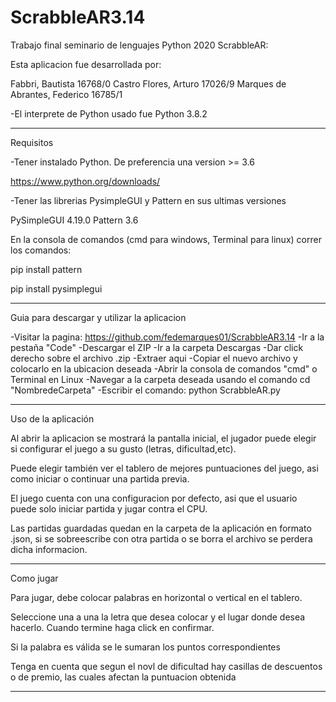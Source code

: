 # ScrabbleAR3.14
Trabajo final seminario de lenguajes Python 2020
ScrabbleAR:

Esta aplicacion fue desarrollada por: 

Fabbri, Bautista 16768/0
Castro Flores, Arturo 17026/9
Marques de Abrantes, Federico 16785/1

-El interprete de Python usado fue Python 3.8.2

------------------------------------------------------------------------------------------------------------------------------------------------

Requisitos

-Tener instalado Python. De preferencia una version >= 3.6

https://www.python.org/downloads/

-Tener las librerias PysimpleGUI y Pattern en sus ultimas versiones 

PySimpleGUI 4.19.0
Pattern 3.6

En la consola de comandos (cmd para windows, Terminal para linux) correr los comandos:

pip install pattern

pip install pysimplegui



------------------------------------------------------------------------------------------------------------------------------------------------

Guia para descargar y utilizar la aplicacion

-Visitar la pagina: https://github.com/fedemarques01/ScrabbleAR3.14
-Ir a la pestaña "Code" 
-Descargar el ZIP
-Ir a la carpeta Descargas
-Dar click derecho sobre el archivo .zip
-Extraer aqui
-Copiar el nuevo archivo y colocarlo en la ubicacion deseada
-Abrir la consola de comandos "cmd" o Terminal en Linux 
-Navegar a la carpeta deseada usando el comando cd "NombredeCarpeta"
-Escribir el comando: python ScrabbleAR.py


-----------------------------------------------------------------------------------------------------------------------------------------------

Uso de la aplicación

Al abrir la aplicacion se mostrará la pantalla inicial, el jugador puede elegir si configurar el juego a su gusto (letras, dificultad,etc).

Puede elegir también ver el tablero de mejores puntuaciones del juego, asi como iniciar o continuar una partida previa.

El juego cuenta con una configuracion por defecto, asi que el usuario puede solo iniciar partida y jugar contra el CPU.

Las partidas guardadas quedan en la carpeta de la aplicación en formato .json, si se sobreescribe con otra partida o se borra el archivo se perdera dicha informacion.

------------------------------------------------------------------------------------------------------------------------------------------------

Como jugar

Para jugar, debe colocar palabras en horizontal o vertical en el tablero.

Seleccione una a una la letra que desea colocar y el lugar donde desea hacerlo. Cuando termine haga click en confirmar.

Si la palabra es válida se le sumaran los puntos correspondientes

Tenga en cuenta que segun el novl de dificultad hay casillas de descuentos o de premio, las cuales afectan la puntuacion obtenida

------------------------------------------------------------------------------------------------------------------------------------------------